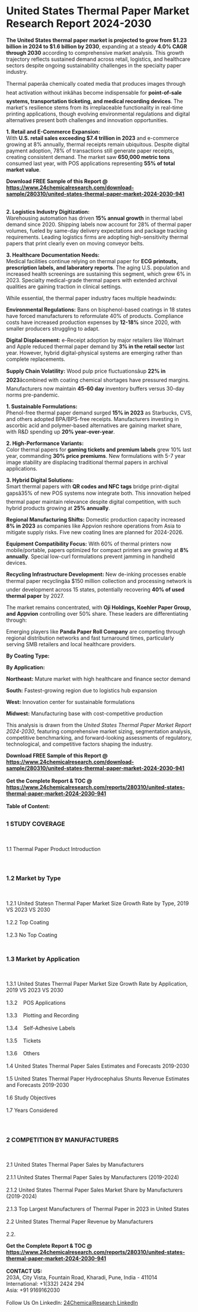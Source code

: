 <h1>United States Thermal Paper  Market Research Report 2024-2030</h1><p><strong>The United States thermal paper market is projected to grow from $1.23 billion in 2024 to $1.6 billion by 2030</strong>, expanding at a steady <strong>4.0% CAGR through 2030</strong> according to comprehensive market analysis. This growth trajectory reflects sustained demand across retail, logistics, and healthcare sectors despite ongoing sustainability challenges in the specialty paper industry.</p><p>Thermal paperâa chemically coated media that produces images through heat activation without inkâhas become indispensable for <strong>point-of-sale systems, transportation ticketing, and medical recording devices</strong>. The market's resilience stems from its irreplaceable functionality in real-time printing applications, though evolving environmental regulations and digital alternatives present both challenges and innovation opportunities.</p><p><strong>1. Retail and E-Commerce Expansion:</strong><br>
With <strong>U.S. retail sales exceeding $7.4 trillion in 2023</strong> and e-commerce growing at 8% annually, thermal receipts remain ubiquitous. Despite digital payment adoption, 78% of transactions still generate paper receipts, creating consistent demand. The market saw <strong>650,000 metric tons</strong> consumed last year, with POS applications representing <strong>55% of total market value</strong>.</p><div><b>Download FREE Sample of this Report @ 
            <a href="https://www.24chemicalresearch.com/download-sample/280310/united-states-thermal-paper-market-2024-2030-941">
            https://www.24chemicalresearch.com/download-sample/280310/united-states-thermal-paper-market-2024-2030-941</a></b></div><br><p><strong>2. Logistics Industry Digitization:</strong><br>
Warehousing automation has driven <strong>15% annual growth</strong> in thermal label demand since 2020. Shipping labels now account for 28% of thermal paper volumes, fueled by same-day delivery expectations and package tracking requirements. Leading logistics firms are adopting high-sensitivity thermal papers that print clearly even on moving conveyor belts.</p><p><strong>3. Healthcare Documentation Needs:</strong><br>
Medical facilities continue relying on thermal paper for <strong>ECG printouts, prescription labels, and laboratory reports</strong>. The aging U.S. population and increased health screenings are sustaining this segment, which grew 6% in 2023. Specialty medical-grade thermal papers with extended archival qualities are gaining traction in clinical settings.</p><p>While essential, the thermal paper industry faces multiple headwinds:</p><p><strong>Environmental Regulations:</strong> Bans on bisphenol-based coatings in 18 states have forced manufacturers to reformulate 40% of products. Compliance costs have increased production expenses by <strong>12-18%</strong> since 2020, with smaller producers struggling to adapt.</p><p><strong>Digital Displacement:</strong> e-Receipt adoption by major retailers like Walmart and Apple reduced thermal paper demand by <strong>3% in the retail sector</strong> last year. However, hybrid digital-physical systems are emerging rather than complete replacements.</p><p><strong>Supply Chain Volatility:</strong> Wood pulp price fluctuationsâup <strong>22% in 2023</strong>âcombined with coating chemical shortages have pressured margins. Manufacturers now maintain <strong>45-60 day</strong> inventory buffers versus 30-day norms pre-pandemic.</p><p><strong>1. Sustainable Formulations:</strong><br>
Phenol-free thermal paper demand surged <strong>15% in 2023</strong> as Starbucks, CVS, and others adopted BPA/BPS-free receipts. Manufacturers investing in ascorbic acid and polymer-based alternatives are gaining market share, with R&amp;D spending up <strong>20% year-over-year</strong>.</p><p><strong>2. High-Performance Variants:</strong><br>
Color thermal papers for <strong>gaming tickets and premium labels</strong> grew 10% last year, commanding <strong>30% price premiums</strong>. New formulations with 5-7 year image stability are displacing traditional thermal papers in archival applications.</p><p><strong>3. Hybrid Digital Solutions:</strong><br>
Smart thermal papers with <strong>QR codes and NFC tags</strong> bridge print-digital gapsâ35% of new POS systems now integrate both. This innovation helped thermal paper maintain relevance despite digital competition, with such hybrid products growing at <strong>25% annually</strong>.</p><p><strong>Regional Manufacturing Shifts:</strong> Domestic production capacity increased <strong>8% in 2023</strong> as companies like Appvion reshore operations from Asia to mitigate supply risks. Five new coating lines are planned for 2024-2026.</p><p><strong>Equipment Compatibility Focus:</strong> With 60% of thermal printers now mobile/portable, papers optimized for compact printers are growing at <strong>8% annually</strong>. Special low-curl formulations prevent jamming in handheld devices.</p><p><strong>Recycling Infrastructure Development:</strong> New de-inking processes enable thermal paper recyclingâa $150 million collection and processing network is under development across 15 states, potentially recovering <strong>40% of used thermal paper</strong> by 2027.</p><p>The market remains concentrated, with <strong>Oji Holdings, Koehler Paper Group, and Appvion</strong> controlling over 50% share. These leaders are differentiating through:</p><p>Emerging players like <strong>Panda Paper Roll Company</strong> are competing through regional distribution networks and fast turnaround times, particularly serving SMB retailers and local healthcare providers.</p><p><strong>By Coating Type:</strong></p><p><strong>By Application:</strong></p><p><strong>Northeast:</strong> Mature market with high healthcare and finance sector demand</p><p><strong>South:</strong> Fastest-growing region due to logistics hub expansion</p><p><strong>West:</strong> Innovation center for sustainable formulations</p><p><strong>Midwest:</strong> Manufacturing base with cost-competitive production</p><p>This analysis is drawn from the <em>United States Thermal Paper Market Report 2024-2030</em>, featuring comprehensive market sizing, segmentation analysis, competitive benchmarking, and forward-looking assessments of regulatory, technological, and competitive factors shaping the industry.</p><div><b>Download FREE Sample of this Report @ 
            <a href="https://www.24chemicalresearch.com/download-sample/280310/united-states-thermal-paper-market-2024-2030-941">
            https://www.24chemicalresearch.com/download-sample/280310/united-states-thermal-paper-market-2024-2030-941</a></b></div><br><div><b>Get the Complete Report & TOC @ 
            <a href="https://www.24chemicalresearch.com/reports/280310/united-states-thermal-paper-market-2024-2030-941">
            https://www.24chemicalresearch.com/reports/280310/united-states-thermal-paper-market-2024-2030-941</a></b></div><br>
            <b>Table of Content:</b><p><h2><span style="font-size:16px"><strong>1 STUDY COVERAGE</strong></span></h2><br />
<p>1.1 Thermal Paper  Product Introduction</p><br />
<h2><span style="font-size:16px"><strong>1.2 Market by Type</strong></span></h2><br />
<p>1.2.1 United Statesn Thermal Paper  Market Size Growth Rate by Type, 2019 VS 2023 VS 2030<br /><br />
1.2.2 Top Coating&nbsp;&nbsp; &nbsp;<br /><br />
1.2.3 No Top Coating<br /><br />
<h2><span style="font-size:16px"><strong>1.3 Market by Application</strong></span></h2><br />
<p>1.3.1 United States Thermal Paper  Market Size Growth Rate by Application, 2019 VS 2023 VS 2030<br /><br />
1.3.2&nbsp;&nbsp; &nbsp;POS Applications<br /><br />
1.3.3&nbsp;&nbsp; &nbsp;Plotting and Recording<br /><br />
1.3.4&nbsp;&nbsp; &nbsp;Self-Adhesive Labels<br /><br />
1.3.5&nbsp;&nbsp; &nbsp;Tickets<br /><br />
1.3.6&nbsp;&nbsp; &nbsp;Others<br /><br />
1.4 United States Thermal Paper  Sales Estimates and Forecasts 2019-2030<br /><br />
1.5 United States Thermal Paper  Hydrocephalus Shunts Revenue Estimates and Forecasts 2019-2030<br /><br />
1.6 Study Objectives<br /><br />
1.7 Years Considered</p><br />
<h2><span style="font-size:16px"><strong>2 COMPETITION BY MANUFACTURERS</strong></span></h2><br />
<p>2.1 United States Thermal Paper  Sales by Manufacturers<br /><br />
2.1.1 United States Thermal Paper  Sales by Manufacturers (2019-2024)<br /><br />
2.1.2 United States Thermal Paper  Sales Market Share by Manufacturers (2019-2024)<br /><br />
2.1.3 Top Largest Manufacturers of Thermal Paper  in 2023 in United States<br /><br />
2.2 United States Thermal Paper  Revenue by Manufacturers<br /><br />
2.2.</p><div><b>Get the Complete Report & TOC @ 
            <a href="https://www.24chemicalresearch.com/reports/280310/united-states-thermal-paper-market-2024-2030-941">
            https://www.24chemicalresearch.com/reports/280310/united-states-thermal-paper-market-2024-2030-941</a></b></div><br><b>CONTACT US:</b><br>
            203A, City Vista, Fountain Road, Kharadi, Pune, India - 411014<br>
            International: +1(332) 2424 294<br>
            Asia: +91 9169162030 <br><br>
            Follow Us On LinkedIn: <a href="https://www.linkedin.com/company/24chemicalresearch/">24ChemicalResearch LinkedIn</a>